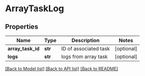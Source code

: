 # ArrayTaskLog

## Properties
Name | Type | Description | Notes
------------ | ------------- | ------------- | -------------
**array_task_id** | **str** | ID of associated task | [optional] 
**logs** | **str** | logs from array task | [optional] 

[[Back to Model list]](../README.md#documentation-for-models) [[Back to API list]](../README.md#documentation-for-api-endpoints) [[Back to README]](../README.md)


